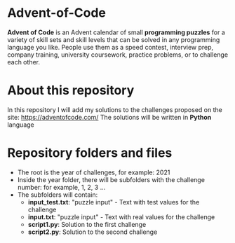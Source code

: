 # Advent-of-Code
**Advent of Code** is an Advent calendar of small **programming puzzles** for a variety of skill sets and skill levels that can be solved in any programming language you like. People use them as a speed contest, interview prep, company training, university coursework, practice problems, or to challenge each other.

# About this repository
In this repository I will add my solutions to the challenges proposed on the site: https://adventofcode.com/
The solutions will be written in **Python** language

# Repository folders and files
- The root is the year of challenges, for example: 2021
- Inside the year folder, there will be subfolders with the challenge number: for example, 1, 2, 3 ...
- The subfolders will contain:
    - **input_test.txt**: "puzzle input" - Text with test values for the challenge
    - **input.txt**: "puzzle input" - Text with real values for the challenge
    - **script1.py**: Solution to the first challenge
    - **script2.py**: Solution to the second challenge